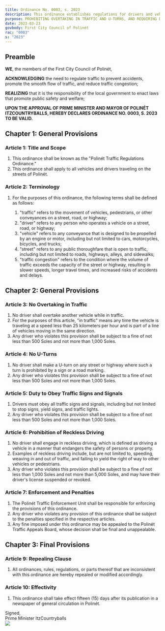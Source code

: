 ```yaml
---
title: Ordinance No. 0003, s. 2023
description: This ordinance establishes regulations for drivers and vehicles traveling on the streets of Polinét, including restrictions on overtaking in traffic and U-turns, as well as requirements to obey traffic signs and signals.
purpose: PROHIBITING OVERTAKING IN TRAFFIC AND U-TURNS, AND REQUIRING DRIVERS TO OBEY TRAFFIC SIGNS AND SIGNALS TO ENSURE THE SAFETY AND CONVENIENCE OF ALL ROAD USERS IN POLINÉT.
date: 2023-03-23
govbody: First City Council of Polinét
rac: "0003"
s: "2023"
---
```


## Preamble
<p>
<b><span class="text-3xl font-bold">W</span>E</b>, the members of the First City Council of Polinét,

**ACKNOWLEDGING** the need to regulate traffic to prevent accidents, promote the smooth flow of traffic, and reduce traffic congestion;

**REALIZING** that it is the responsibility of the local government to enact laws that promote public safety and welfare;

**UPON THE APPROVAL OF PRIME MINISTER AND MAYOR OF POLINÉT ITZCOUNTRYBALLS, HEREBY DECLARES ORDINANCE NO. 0003, S. 2023 TO BE VALID.**

## Chapter 1: General Provisions

### Article 1: Title and Scope
<ol class="numeral">
    <li>This ordinance shall be known as the "Polinét Traffic Regulations Ordinance."</li>
    <li>This ordinance shall apply to all vehicles and drivers traveling on the streets of Polinét.</li>
</ol>

### Article 2: Terminology
<ol class="numeral">
    <li>For the purposes of this ordinance, the following terms shall be defined as follows:</li>
    <ol class="alpha list-inside">
        <li>"traffic" refers to the movement of vehicles, pedestrians, or other conveyances on a street, road, or highway;</li>
        <li>"driver" refers to any person who operates a vehicle on a street, road, or highway;</li>
        <li>"vehicle" refers to any conveyance that is designed to be propelled by an engine or motor, including but not limited to cars, motorcycles, bicycles, and trucks;</li>
        <li>"street" refers to any public thoroughfare that is open to traffic, including but not limited to roads, highways, alleys, and sidewalks;</li>
        <li>"traffic congestion" refers to the condition where the volume of traffic exceeds the capacity of the street or highway, resulting in slower speeds, longer travel times, and increased risks of accidents and delays.</li>
    </ol>
</ol>

## Chapter 2: General Provisions

### Article 3: No Overtaking in Traffic
<ol class="numeral">
    <li>No driver shall overtake another vehicle while in traffic.</li>
    <li>For the purposes of this article, "in traffic" means any time the vehicle is traveling at a speed less than 25 kilometers per hour and is part of a line of vehicles moving in the same direction.</li>
    <li>Any driver who violates this provision shall be subject to a fine of not less than 500 Soles and not more than 1,000 Soles.</li>
</ol>

### Article 4: No U-Turns
<ol class="numeral">
    <li>No driver shall make a U-turn on any street or highway where such a turn is prohibited by a sign or a road marking.</li>
    <li>Any driver who violates this provision shall be subject to a fine of not less than 500 Soles and not more than 1,000 Soles.</li>
</ol>

### Article 5: Duty to Obey Traffic Signs and Signals
<ol class="numeral">
    <li>Drivers must obey all traffic signs and signals, including but not limited to stop signs, yield signs, and traffic lights.</li>
    <li>Any driver who violates this provision shall be subject to a fine of not less than 500 Soles and not more than 1,000 Soles.</li>
</ol>

### Article 6: Prohibition of Reckless Driving
<ol class="numeral">
    <li>No driver shall engage in reckless driving, which is defined as driving a vehicle in a manner that endangers the safety of persons or property.</li>
    <li>Examples of reckless driving include, but are not limited to, speeding, weaving in and out of traffic, and failing to yield the right of way to other vehicles or pedestrians.</li>
    <li>Any driver who violates this provision shall be subject to a fine of not less than 1,000 Soles and not more than 5,000 Soles, and may have their driver's license suspended or revoked.</li>
</ol>

### Article 7: Enforcement and Penalties
<ol class="numeral">
    <li>The Polinét Traffic Enforcement Unit shall be responsible for enforcing the provisions of this ordinance.</li>
    <li>Any driver who violates any provision of this ordinance shall be subject to the penalties specified in the respective articles.</li>
    <li>Any fine imposed under this ordinance may be appealed to the Polinét Traffic Appeals Board, whose decision shall be final and unappealable.</li>
</ol>

## Chapter 3: Final Provisions

### Article 9: Repealing Clause
<ol class="numeral">
    <li>All ordinances, rules, regulations, or parts thereof that are inconsistent with this ordinance are hereby repealed or modified accordingly.</li>
</ol>

### Article 10: Effectivity
<ol class="numeral">
    <li>This ordinance shall take effect fifteen (15) days after its publication in a newspaper of general circulation in Polinét.</li>
</ol>

<div class="grid text-right">
    Signed,
    <div class="block">
        Prime Minister ItzCountryballs<br>
        <img src="/assets/img/Itz-sig.png" class="h-12 w-auto float-right block">
    </div>
</div>